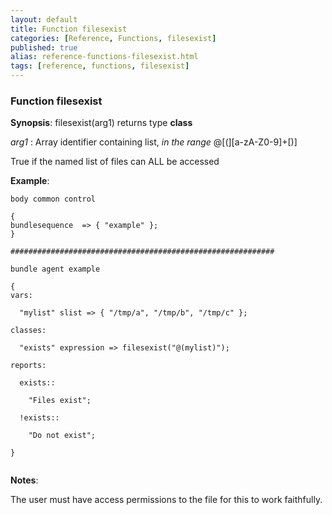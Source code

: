 ```yaml
---
layout: default
title: Function filesexist
categories: [Reference, Functions, filesexist]
published: true
alias: reference-functions-filesexist.html
tags: [reference, functions, filesexist]
---
```


### Function filesexist

**Synopsis**: filesexist(arg1) returns type **class**

  
 *arg1* : Array identifier containing list, *in the range*
@[(][a-zA-Z0-9]+[)]   

True if the named list of files can ALL be accessed

**Example**:  
   

```cf3
body common control

{
bundlesequence  => { "example" };
}

###########################################################

bundle agent example

{     
vars:

  "mylist" slist => { "/tmp/a", "/tmp/b", "/tmp/c" };

classes:

  "exists" expression => filesexist("@(mylist)");

reports:

  exists::

    "Files exist";

  !exists::

    "Do not exist";

}


```

**Notes**:  
   

The user must have access permissions to the file for this to work
faithfully.

